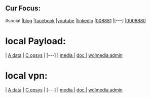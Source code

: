 ## Cur Focus:

#social
|[blog](http://blog.008881.xyz)
|[facebook](http://facebook.008881.xyz)
|[youtube](http://youtube.008881.xyz)
|[linkedin](http://linkedin.008881.xyz)
|[008881](http://www.008881.xyz)
|[---]
|[0008880](http://www.0008880.xyz)

# local Payload:
| [ A data](http://wdlpc.local/A) 
| [ C opsys](http://wdlpc.local/C) 
| [---]
| [ media ](http://wdlmedia.local/media) 
| [ doc ](http://wdlmedia.local/doc) 
| [ wdlmedia admin](http://wdlmedia.local/admin) 

# local vpn:
| [ A data](http://wdlpc/A) 
| [ C opsys](http://wdlpc/C) 
| [---]
| [ media ](http://wdlmedia/media) 
| [ doc ](http://wdlmedia/doc) 
| [ wdlmedia admin](http://wdlmedia/admin) 

